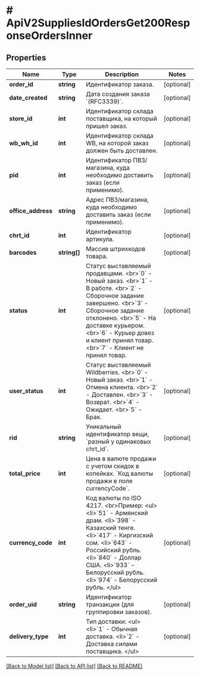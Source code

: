 # # ApiV2SuppliesIdOrdersGet200ResponseOrdersInner

## Properties

Name | Type | Description | Notes
------------ | ------------- | ------------- | -------------
**order_id** | **string** | Идентификатор заказа. | [optional]
**date_created** | **string** | Дата создания заказа &#x60;(RFC3339)&#x60;. | [optional]
**store_id** | **int** | Идентификатор склада поставщика, на который пришел заказ. | [optional]
**wb_wh_id** | **int** | Идентификатор склада WB, на которой заказ должен быть доставлен. | [optional]
**pid** | **int** | Идентификатор ПВЗ/магазина, куда необходимо доставить заказ (если применимо). | [optional]
**office_address** | **string** | Адрес ПВЗ/магазина, куда необходимо доставить заказ (если применимо). | [optional]
**chrt_id** | **int** | Идентификатор артикула. | [optional]
**barcodes** | **string[]** | Массив штрихкодов товара. | [optional]
**status** | **int** | Статус выставляемый продавцами. &lt;br&gt;&#x60;0&#x60; - Новый заказ. &lt;br&gt;&#x60;1&#x60; - В работе. &lt;br&gt;&#x60;2&#x60; - Сборочное задание завершено. &lt;br&gt;&#x60;3&#x60; - Сборочное задание отклонено. &lt;br&gt;&#x60;5&#x60; - На доставке курьером. &lt;br&gt;&#x60;6&#x60; - Курьер довез и клиент принял товар. &lt;br&gt;&#x60;7&#x60; - Клиент не принял товар. | [optional]
**user_status** | **int** | Статус выставляемый Wildberries. &lt;br&gt;&#x60;0&#x60; - Новый заказ. &lt;br&gt;&#x60;1&#x60; - Отмена клиента. &lt;br&gt;&#x60;2&#x60; - Доставлен. &lt;br&gt;&#x60;3&#x60; - Возврат. &lt;br&gt;&#x60;4&#x60; - Ожидает. &lt;br&gt;&#x60;5&#x60; - Брак. | [optional]
**rid** | **string** | Уникальный идентификатор вещи, &#x60;разный у одинаковых chrt_id&#x60;. | [optional]
**total_price** | **int** | Цена в валюте продажи с учетом скидок в копейках. &#x60;Код валюты продажи в поле currencyCode&#x60;. | [optional]
**currency_code** | **int** | Код валюты по ISO 4217. &lt;br&gt;Пример: &lt;ul&gt;   &lt;li&gt;&#x60;51&#x60; - Армянский драм.   &lt;li&gt;&#x60;398&#x60; - Казахский тенге.   &lt;li&gt;&#x60;417&#x60; - Киргизский сом.   &lt;li&gt;&#x60;643&#x60; - Российский рубль.   &lt;li&gt;&#x60;840&#x60; - Доллар США.   &lt;li&gt;&#x60;933&#x60; - Белорусский рубль.   &lt;li&gt;&#x60;974&#x60; - Белорусский рубль. &lt;/ul&gt; | [optional]
**order_uid** | **string** | Идентификатор транзакции (для группировки заказов). | [optional]
**delivery_type** | **int** | Тип доставки:   &lt;ul&gt;     &lt;li&gt;&#x60;1&#x60; - Обычная доставка.     &lt;li&gt;&#x60;2&#x60; - Доставка силами поставщика.   &lt;/ul&gt; | [optional]

[[Back to Model list]](../../README.md#models) [[Back to API list]](../../README.md#endpoints) [[Back to README]](../../README.md)
